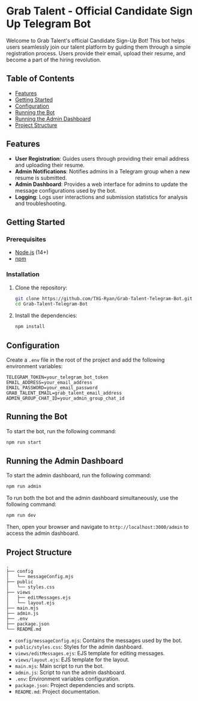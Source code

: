 
# Grab Talent - Official Candidate Sign Up Telegram Bot

Welcome to Grab Talent's official Candidate Sign-Up Bot! This bot helps users seamlessly join our talent platform by guiding them through a simple registration process. Users provide their email, upload their resume, and become a part of the hiring revolution.

## Table of Contents

- [Features](#features)
- [Getting Started](#getting-started)
- [Configuration](#configuration)
- [Running the Bot](#running-the-bot)
- [Running the Admin Dashboard](#running-the-admin-dashboard)
- [Project Structure](#project-structure)

## Features

- **User Registration**: Guides users through providing their email address and uploading their resume.
- **Admin Notifications**: Notifies admins in a Telegram group when a new resume is submitted.
- **Admin Dashboard**: Provides a web interface for admins to update the message configurations used by the bot.
- **Logging**: Logs user interactions and submission statistics for analysis and troubleshooting.

## Getting Started

### Prerequisites

- [Node.js](https://nodejs.org/) (14+)
- [npm](https://www.npmjs.com/)

### Installation

1. Clone the repository:
   ```bash
   git clone https://github.com/TXG-Ryan/Grab-Talent-Telegram-Bot.git
   cd Grab-Talent-Telegram-Bot
   ```

2. Install the dependencies:
   ```bash
   npm install
   ```

## Configuration

Create a `.env` file in the root of the project and add the following environment variables:

```
TELEGRAM_TOKEN=your_telegram_bot_token
EMAIL_ADDRESS=your_email_address
EMAIL_PASSWORD=your_email_password
GRAB_TALENT_EMAIL=grab_talent_email_address
ADMIN_GROUP_CHAT_ID=your_admin_group_chat_id
```

## Running the Bot

To start the bot, run the following command:

```bash
npm run start
```

## Running the Admin Dashboard

To start the admin dashboard, run the following command:

```bash
npm run admin
```

To run both the bot and the admin dashboard simultaneously, use the following command:

```bash
npm run dev
```

Then, open your browser and navigate to `http://localhost:3000/admin` to access the admin dashboard.

## Project Structure

```
.
├── config
│   └── messageConfig.mjs
├── public
│   └── styles.css
├── views
│   ├── editMessages.ejs
│   └── layout.ejs
├── main.mjs
├── admin.js
├── .env
├── package.json
└── README.md
```

- `config/messageConfig.mjs`: Contains the messages used by the bot.
- `public/styles.css`: Styles for the admin dashboard.
- `views/editMessages.ejs`: EJS template for editing messages.
- `views/layout.ejs`: EJS template for the layout.
- `main.mjs`: Main script to run the bot.
- `admin.js`: Script to run the admin dashboard.
- `.env`: Environment variables configuration.
- `package.json`: Project dependencies and scripts.
- `README.md`: Project documentation.
